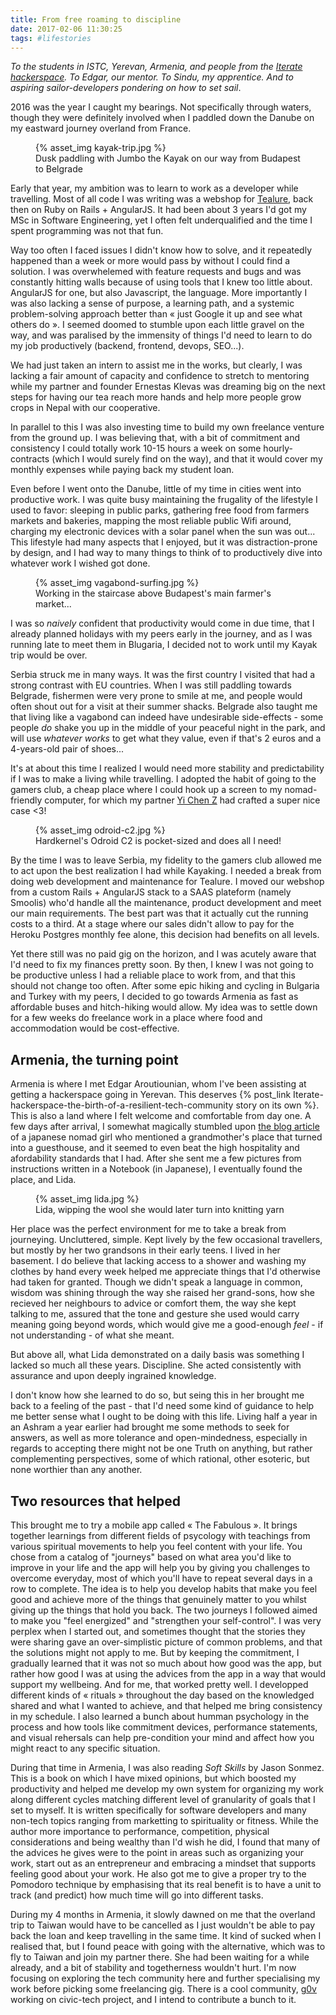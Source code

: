 ```yaml
---
title: From free roaming to discipline
date: 2017-02-06 11:30:25
tags: #lifestories
---
```


*To the students in ISTC, Yerevan, Armenia, and people from the [Iterate hackerspace](). To Edgar, our mentor. To Sindu, my apprentice. And to aspiring sailor-developers pondering on how to set sail*.

2016 was the year I caught my bearings. Not specifically through waters, though they were definitely involved when I paddled down the Danube on my eastward journey overland from France.

<figure>
{% asset_img kayak-trip.jpg %}
<figcaption>Dusk paddling with Jumbo the Kayak on our way from Budapest to Belgrade</figcaption>
</figure>

Early that year, my ambition was to learn to work as a developer while travelling.<!-- more --> Most of all code I was writing was a webshop for [Tealure](http://tealure.com), back then on Ruby on Rails + AngularJS. It had been about 3 years I'd got my MSc in Software Engineering, yet I often felt underqualified and the time I spent programming was not that fun. 

Way too often I faced issues I didn't know how to solve, and it repeatedly happened than a week or more would pass by without I could find a solution.
I was overwhelemed with feature requests and bugs and was constantly hitting walls because of using  tools that I knew too little about. AngularJS for one, but also Javascript, the language. More importantly I was also lacking a sense of purpose, a learning path, and a systemic problem-solving approach better than « just Google it up and see what others do ».
I seemed doomed to stumble upon each little gravel on the way, and was paralised by the immensity of things I'd need to learn to do my job productively (backend, frontend, devops, SEO...).

We had just taken an intern to assist me in the works, but clearly, I was lacking a fair amount of capacity and confidence to stretch to mentoring while my partner and founder Ernestas Klevas was dreaming big on the next steps for having our tea reach more hands and help more people grow crops in Nepal with our cooperative.

In parallel to this I was also investing time to build my own freelance venture from the ground up. I was believing that, with a bit of commitment and consistency I could totally work 10-15 hours a week on some hourly-contracts (which I would surely find on the way), and that it would cover my monthly expenses while paying back my student loan.

Even before I went onto the Danube, little of my time in cities went into productive work. I was quite busy maintaining the frugality of the lifestyle I used to favor: sleeping in public parks, gathering free food from farmers markets and bakeries, mapping the most reliable public Wifi around, charging my electronic devices with a solar panel when the sun was out... This lifestyle had many aspects that I enjoyed, but it was distraction-prone by design, and I had way to many things to think of to productively dive into whatever work I wished got done.

<figure>
{% asset_img vagabond-surfing.jpg %}
<figcaption>Working in the staircase above Budapest's main farmer's market...</figcaption>
</figure>

I was so *naively* confident that productivity would come in due time, that I already planned holidays with my peers early in the journey, and as I was running late to meet them in Blugaria, I decided not to work until my Kayak trip would be over.

Serbia struck me in many ways. It was the first country I visited that had a strong contrast with EU countries. When I was still paddling towards Belgrade, fishermen were very prone to smile at me, and people would often shout out for a visit at their summer shacks. Belgrade also taught me that living like a vagabond can indeed have undesirable side-effects - some people *do* shake you up in the middle of your peaceful night in the park, and will use *whatever works* to get what they value, even if that's 2 euros and a 4-years-old pair of shoes... 

It's at about this time I realized I would need more stability and predictability if I was to make a living while travelling. I adopted the habit of going to the gamers club, a cheap place where I could hook up a screen to my nomad-friendly computer, for which my partner [Yi Chen Z]() had crafted a super nice case <3! 

<figure>
{% asset_img odroid-c2.jpg %}
<figcaption>Hardkernel's Odroid C2 is pocket-sized and does all I need!</figcaption>
</figure>

By the time I was to leave Serbia, my fidelity to the gamers club allowed me to act upon the best realization I had while Kayaking. I needed a break from doing web development and maintenance for Tealure. I moved our webshop from a custom Rails + AngularJS stack to a SAAS plateform (namely Smoolis) who'd handle all the maintenance, product development and meet our main requirements. The best part was that it actually cut the running costs to a third. At a stage where our sales didn't allow to pay for the Heroku Postgres monthly fee alone, this decision had benefits on all levels. 

Yet there still was no paid gig on the horizon, and I was acutely aware that I'd need to fix my finances pretty soon. By then, I knew I was not going to be productive unless I had a reliable place to work from, and that this should not change too often. After some epic hiking and cycling in Bulgaria and Turkey with my peers, I decided to go towards Armenia as fast as affordable buses and hitch-hiking would allow. My idea was to settle down for a few weeks do freelance work in a place where food and accommodation would be cost-effective. 


## Armenia, the turning point

Armenia is where I met Edgar Aroutiounian, whom I've been assisting at getting a hackerspace going in Yerevan. This deserves {% post_link Iterate-hackerspace-the-birth-of-a-resilient-tech-community story on its own %}. This is also a land where I felt welcome and comfortable from day one. A few days after arrival, I somewhat magically stumbled upon [the blog article](http://goodgirlgonenomad.com/armenia-yerevan-and-travel-buddies/) of a japanese nomad girl who mentioned a grandmother's place that turned into a guesthouse, and it seemed to even beat the high hospitality and afordability standards that I had. After she sent me a few pictures from instructions written in a Notebook (in Japanese), I eventually found the place, and Lida.

<figure>
{% asset_img lida.jpg %}
<figcaption>Lida, wipping the wool she would later turn into knitting yarn</figcaption>
</figure>

Her place was the perfect environment for me to take a break from journeying. Uncluttered, simple.  Kept lively by the few occasional travellers, but mostly by her two grandsons in their early teens. I lived in her basement. I do believe that lacking access to a shower and washing my clothes by hand every week helped me appreciate things that I'd otherwise had taken for granted. Though we didn't speak a language in common, wisdom was shining through the way she raised her grand-sons, how she recieved her neighbours to advice or comfort them, the way she kept talking to me, assured that the tone and gesture she used would carry meaning going beyond words, which would give me a good-enough *feel* - if not understanding - of what she meant.

But above all, what Lida demonstrated on a daily basis was something I lacked so much all these years. Discipline. She acted consistently with assurance and upon deeply ingrained knowledge. 

I don't know how she learned to do so, but seing this in her brought me back to a feeling of the past - that I'd need some kind of guidance to help me better sense what I ought to be doing with this life. Living half a year in an Ashram a year earlier had brought me some methods to seek for answers, as well as more tolerance and open-mindedness, especially in regards to accepting there might not be one Truth on anything, but rather complementing perspectives, some of which rational, other esoteric, but none worthier than any another. 

## Two resources that helped

This brought me to try a mobile app called « The Fabulous ». It brings together learnings from different fields of psycology with teachings from various spiritual movements to help you feel content with your life. You chose from a catalog of "journeys" based on what area you'd like to improve in your life and the app will help you by giving you challenges to overcome everyday, most of which you'll have to repeat several days in a row to complete. The idea is to help you develop habits that make you feel good and achieve more of the things that genuinely matter to you whilst giving up the things that hold you back. The two journeys I followed aimed to make you "feel energized" and "strengthen your self-control". I was very perplex when I started out, and sometimes thought that the stories they were sharing gave an over-simplistic picture of common problems, and that the solutions might not apply to me. But by keeping the commitment, I gradually learned that it was not so much about how good was the app, but rather how good I was at using the advices from the app in a way that would support my wellbeing. And for me, that worked pretty well. I developped different kinds of « rituals » throughout the day based on the knowledged shared and what I wanted to achieve, and that helped me bring consistency in my schedule. I also learned a bunch about humman psychology in the process and how tools like commitment devices, performance statements, and visual rehersals can help pre-condition your mind and affect how you might react to any specific situation.

During that time in Armenia, I was also reading *Soft Skills* by Jason Sonmez. This is a book on which I have mixed opinions, but which boosted my productivity and helped me develop my own system for organizing my work along different cycles matching different level of granularity of goals that I set to myself. It is written specifically for software developers and many non-tech topics ranging from marketting to spirituality or fitness. While the author more importance to performance, competition, physical considerations and being wealthy than I'd wish he did, I found that many of the advices he gives were to the point in areas such as organizing your work, start out as an entrepreneur and embracing a mindset that supports feeling good about your work. He also got me to give a proper try to the Pomodoro technique by emphasising that its real benefit is to have a unit to track (and predict) how much time will go into different tasks.

During my 4 months in Armenia, it slowly dawned on me that the overland trip to Taiwan would have to be cancelled as I just wouldn't be able to pay back the loan and keep travelling in the same time. It kind of sucked when I realised that, but I found peace with going with the alternative, which was to fly to Taiwan and join my partner there. She had been waiting for a while already, and a bit of stability and togetherness wouldn't hurt. I'm now focusing on exploring the tech community here and further specialising my work before picking some freelancing gig. There is a cool community, [g0v](http://g0v.asia/) working on civic-tech project, and I intend to contribute a bunch to it.


